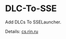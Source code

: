 # DLC-To-SSE

Add DLCs To SSELauncher.

Details: [cs.rin.ru](https://cs.rin.ru/forum/viewtopic.php?f=20&t=96179)